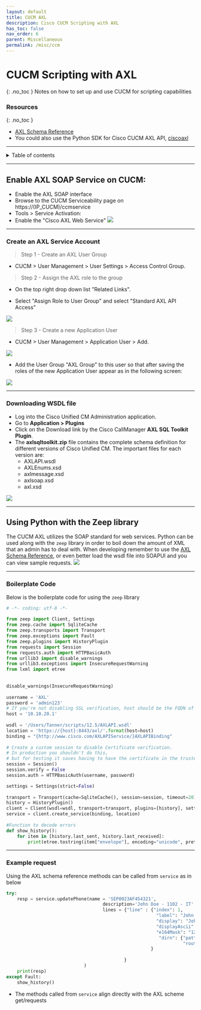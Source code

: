 ```yaml
---
layout: default
title: CUCM AXL  
description: Cisco CUCM Scripting with AXL
has_toc: false
nav_order: 6
parent: Miscellaneous
permalink: /misc/ccm
---
```


# CUCM Scripting with AXL
{: .no_toc }
Notes on how to set up and use CUCM for scripting capabilities

### Resources
{: .no_toc }
- [AXL Schema Reference](https://developer.cisco.com/docs/axl-schema-reference/)
- You could also use the Python SDK for Cisco CUCM AXL API, [ciscoaxl](https://github.com/levensailor/ciscoaxl)

---

<details closed markdown="block">
  <summary>
    Table of contents
  </summary>
  {: .text-delta }
1. TOC
{:toc}
</details>


---

## Enable AXL SOAP Service on CUCM:

- Enable the AXL SOAP interface
- Browse to the CUCM Serviceability page on https://(IP_CUCM)/ccmservice
- Tools > Service Activation:
- Enable the "Cisco AXL Web Service"
![](../assets/cucm/axl.png)

---

### Create an AXL Service Account

> Step 1 - Create an AXL User Group

- CUCM > User Management > User Settings > Access Control Group.

> Step 2 - Assign the AXL role to the group

-  On the top right drop down list "Related Links". 

- Select "Assign Role to User Group" and select "Standard AXL API Access"

![](../assets/cucm/access.png)

> Step 3 - Create a new Application User

- CUCM > User Management > Application User > Add.

![](../assets/cucm/appUser.png)

- Add the User Group "AXL Group" to this user so that after saving the roles of the new Application User appear as in the following screen:

![](../assets/cucm/userRoles.png)

---

### Downloading WSDL file

- Log into the Cisco Unified CM Administration application.
- Go to **Application > Plugins**
- Click on the Download link by the Cisco CallManager **AXL SQL Toolkit Plugin**.
- The **axlsqltoolkit.zip** file contains the complete schema definition for different versions of Cisco Unified CM. The important files for each version are:
    - AXLAPI.wsdl
    - AXLEnums.xsd
    - axlmessage.xsd
    - axlsoap.xsd
    - axl.xsd

![](../assets/cucm/downloadPlugin.png)

---

## Using Python with the Zeep library
The CUCM AXL utilizes the SOAP standard for web services. Python can be used along with the `zeep` library in order to boil down the amount of XML that an admin has to deal with. When developing remember to use the [AXL Schema Reference](https://developer.cisco.com/docs/axl-schema-reference/), or even better load the wsdl file into SOAPUI and you can view sample requests.
![](../assets/cucm/soapUI.png)

---

### Boilerplate Code
Below is the boilerplate code for using the `zeep` library

```python
# -*- coding: utf-8 -*-
 
from zeep import Client, Settings
from zeep.cache import SqliteCache
from zeep.transports import Transport
from zeep.exceptions import Fault
from zeep.plugins import HistoryPlugin
from requests import Session
from requests.auth import HTTPBasicAuth
from urllib3 import disable_warnings
from urllib3.exceptions import InsecureRequestWarning
from lxml import etree
 
 
disable_warnings(InsecureRequestWarning)
 
username = 'AXL'
password = 'admin123'
# If you're not disabling SSL verification, host should be the FQDN of the server rather than IP
host = '10.10.20.1'
 
wsdl = '/Users/Tanner/scripts/12.5/AXLAPI.wsdl'
location = 'https://{host}:8443/axl/'.format(host=host)
binding = "{http://www.cisco.com/AXLAPIService/}AXLAPIBinding"
 
# Create a custom session to disable Certificate verification.
# In production you shouldn't do this, 
# but for testing it saves having to have the certificate in the trusted store.
session = Session()
session.verify = False
session.auth = HTTPBasicAuth(username, password)

settings = Settings(strict=False)
 
transport = Transport(cache=SqliteCache(), session=session, timeout=20)
history = HistoryPlugin()
client = Client(wsdl=wsdl, transport=transport, plugins=[history], settings=settings)
service = client.create_service(binding, location)
 
#Function to decode errors
def show_history():
    for item in [history.last_sent, history.last_received]:
        print(etree.tostring(item["envelope"], encoding="unicode", pretty_print=True))
```

---

### Example request
Using the AXL schema reference methods can be called from `service` as in below

```python
try:
    resp = service.updatePhone(name = 'SEP0023AF454321', 
                                    description='John Doe - 1102 - IT',
                                    lines = {"line" : {"index": 1,
                                                        "label": "John Doe Label",
                                                        "display": "John Doe Display",
                                                        "displayAscii": "John Doe ASCII",
                                                        "e164Mask": "1234561102",
                                                         "dirn": {"pattern": "1102",
                                                                  "routePartitionName": "Global Learned E164 Numbers"}
                                                      }
                                                    
                                            }
                             )
    print(resp)
except Fault:
    show_history()
```

- The methods called from `service` align directly with the AXL scheme get/requests 
